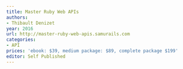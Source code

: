 ```yaml
---
title: Master Ruby Web APIs
authors:
- Thibault Denizet
year: 2016
url: http://master-ruby-web-apis.samurails.com
categories:
- API
prices: 'ebook: $39, medium package: $89, complete package $199'
editor: Self Published
---
```

